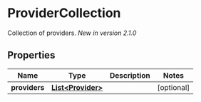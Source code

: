 

# ProviderCollection

Collection of providers.  *New in version 2.1.0* 

## Properties

Name | Type | Description | Notes
------------ | ------------- | ------------- | -------------
**providers** | [**List&lt;Provider&gt;**](Provider.md) |  |  [optional]



